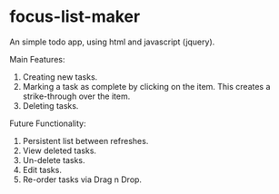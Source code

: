 # focus-list-maker
An simple todo app, using html and javascript (jquery).

Main Features:
1. Creating new tasks.
2. Marking a task as complete by clicking on the item. This creates a strike-through over the item.
3. Deleting tasks.

Future Functionality:
1. Persistent list between refreshes.
2. View deleted tasks.
3. Un-delete tasks.
4. Edit tasks.
5. Re-order tasks via Drag n Drop.


